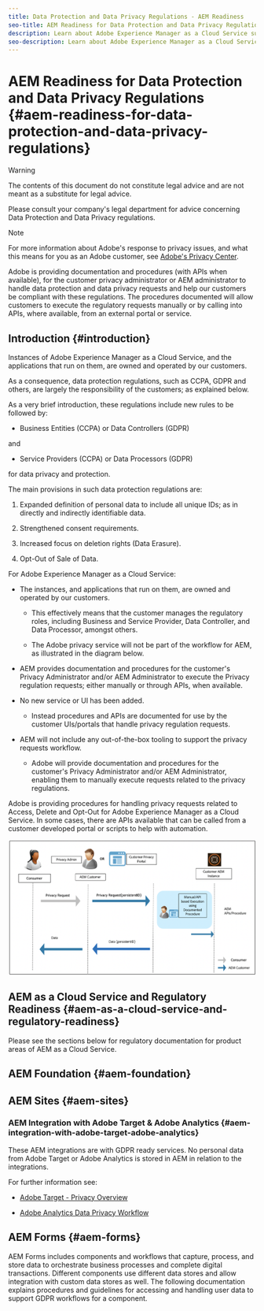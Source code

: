 ```yaml
---
title: Data Protection and Data Privacy Regulations - AEM Readiness
seo-title: AEM Readiness for Data Protection and Data Privacy Regulations - GDPR, CCPA
description: Learn about Adobe Experience Manager as a Cloud Service support for the various Data Protection and Data Privacy Regulations; including the EU General Data Protection Regulation (GDPR), the California Consumer Privacy Act and how to comply when implementing a new AEM as a Cloud Service project. 
seo-description: Learn about Adobe Experience Manager as a Cloud Service support for the various Data Protection and Data Privacy Regulations; including the EU General Data Protection Regulation (GDPR), the California Consumer Privacy Act and how to comply when implementing a new AEM as a Cloud Service project. 
---
```


# AEM Readiness for Data Protection and Data Privacy Regulations {#aem-readiness-for-data-protection-and-data-privacy-regulations}

>[!WARNING]
>
>The contents of this document do not constitute legal advice and are not meant as a substitute for legal advice. 
>
>Please consult your company's legal department for advice concerning Data Protection and Data Privacy regulations. 

>[!NOTE]
>
>For more information about Adobe's response to privacy issues, and what this means for you as an Adobe customer, see [Adobe's Privacy Center](https://www.adobe.com/privacy.html). 

Adobe is providing documentation and procedures (with APIs when available), for the customer privacy administrator or AEM administrator to handle data protection and data privacy requests and help our customers be compliant with these regulations. The procedures documented will allow customers to execute the regulatory requests manually or by calling into APIs, where available, from an external portal or service. 

## Introduction {#introduction}

Instances of Adobe Experience Manager as a Cloud Service, and the applications that run on them, are owned and operated by our customers.

As a consequence, data protection regulations, such as CCPA, GDPR and others, are largely the responsibility of the customers; as explained below.

As a very brief introduction, these regulations include new rules to be followed by:

* Business Entities (CCPA) or Data Controllers (GDPR) 

and 

* Service Providers (CCPA) or Data Processors (GDPR) 

for data privacy and protection.

The main provisions in such data protection regulations are:

1. Expanded definition of personal data to include all unique IDs; as in directly and indirectly identifiable data.

2. Strengthened consent requirements.

3. Increased focus on deletion rights (Data Erasure).

4. Opt-Out of Sale of Data.

For Adobe Experience Manager as a Cloud Service:

* The instances, and applications that run on them, are owned and operated by our customers. 

  * This effectively means that the customer manages the regulatory roles, including Business and Service Provider, Data Controller, and Data Processor, amongst others. 

  * The Adobe privacy service will not be part of the workflow for AEM, as illustrated in the diagram below. 

* AEM provides documentation and procedures for the customer's Privacy Administrator and/or AEM Administrator to execute the Privacy regulation requests; either manually or through APIs, when available.

* No new service or UI has been added.

  * Instead procedures and APIs are documented for use by the customer UIs/portals that handle privacy regulation requests.

* AEM will not include any out-of-the-box tooling to support the privacy requests workflow. 

  * Adobe will provide documentation and procedures for the customer's Privacy Administrator and/or AEM Administrator, enabling them to manually execute requests related to the privacy regulations.

Adobe is providing procedures for handling privacy requests related to Access, Delete and Opt-Out for Adobe Experience Manager as a Cloud Service. In some cases, there are APIs available that can be called from a customer developed portal or scripts to help with automation.

![Data Protection and Privacy](assets/data-protection-and-privacy-01.png)

<!--
## General Data Protection Regulation {#general-data-protection-regulation}

The European Union's General Data Protection Regulation on data privacy rights took effect as of May 2018:

"*The EU General Data Protection Regulation (GDPR) replaces the Data Protection Directive 95/46/EC and was designed to harmonize data privacy laws across Europe, to protect and empower all EU citizens data privacy and to reshape the way organizations across the region approach data privacy.*"

The regulation applies to any company doing business with individuals in the EU.

Adobe recognizes that this presents an opportunity for companies to strengthen their brand loyalty by focusing on consumer privacy while delivering amazing experiences.

For further information see the [GDPR page at the Adobe Privacy Center](https://www.adobe.com/privacy/general-data-protection-regulation.html).

Adobe Experience Manager (AEM) as a Cloud Service must be considered as part of a company's GDPR compliance efforts. These considerations can be broken down by module.

### AEM as a Cloud Service and GDPR - Brief Introduction {#aem-as-a-cloud-service-and-gdpr-brief-introduction}

The following diagram illustrates what a GDPR request workflow might look like:

![gdpr-01](assets/gdpr-01.png)

## California Consumer Privacy Act {#california-consumer-privacy-act}

The California Consumer Privacy Act (CCPA) is a regulation that:

* is concerned with data privacy rights and consumer protection,
* was passed by the US state of California in 2018,
* comes/came into effect in January 2020.

The CCPA includes new rules to be followed by Business Entities and Service Providers for data privacy and protection.

| CCPA | GDPR |
|---|---|
| Business Entities | Data Controllers |
| Service Providers | Data Processors |
| Digital Marketing Services and Products | Processors |

CCPA ensures:

1. Expanded definition of personal data to include all unique IDs (directly and indirectly identifiable data).
2. Strengthened consent requirements.
3. Increased focus on deletion rights (Data Erasure).
4. Opt-Out of Sale of Data.

### AEM as a Cloud Service and CCPA - Brief Introduction {#aem-as-a-cloud-service-and-ccpa-brief-introduction}

The following diagram illustrates what a CCPA request workflow might look like:

![ccpa-01](assets/ccpa-01.png)

-->

## AEM as a Cloud Service and Regulatory Readiness {#aem-as-a-cloud-service-and-regulatory-readiness}

Please see the sections below for regulatory documentation for product areas of AEM as a Cloud Service.

## AEM Foundation {#aem-foundation}

<!--
See [Handling GDPR Requests for the AEM Foundation](/help/sites-administering/handling-gdpr-requests-for-aem-platform.md).
-->

<!--
## AEM Opting Into Aggregate Usage Statistics Collection {#aem-opting-into-aggregate-usage-statistics-collection}

See [Aggregated Usage Statistics Collection](/help/sites-deploying/opt-in-aggregated-usage-statistics.md).
-->

## AEM Sites {#aem-sites}

<!--
See [AEM Sites - GDPR Readiness.](/help/sites-administering/gdpr-compliance-sites.md)
-->

<!--
## AEM Commerce {#aem-commerce}

[See AEM Commerce - GDPR Readiness](/help/sites-administering/gdpr-compliance-commerce.md).
-->

<!--
## AEM Mobile {#aem-mobile}

See [AEM Mobile - GDPR Readiness](/help/mobile/aem-mobile-gdpr-compliance.md).
-->

### AEM Integration with Adobe Target & Adobe Analytics {#aem-integration-with-adobe-target-adobe-analytics}

These AEM integrations are with GDPR ready services. No personal data from Adobe Target or Adobe Analytics is stored in AEM in relation to the integrations.

For further information see:

* [Adobe Target - Privacy Overview](https://docs.adobe.com/content/help/en/target/using/implement-target/before-implement/privacy/privacy.html)  

* [Adobe Analytics Data Privacy Workflow](https://docs.adobe.com/content/help/en/analytics/admin/data-governance/an-gdpr-workflow.html)

<!--
## AEM Communities {#aem-communities}

AEM Communities bestows upon the data subjects right to their data portability, right to access, and right to be forgotten by means of [out-of-the-box APIs](https://chl-author.corp.adobe.com/content/help/en/experience-manager/6-4/communities/using/user-ugc-management-service.html). These APIs enable bulk deletion and bulk export of user generated content, and disabling user accounts identified through their authorizable IDs. However, permanent deletion of user account is realizable through deletion of user node in CRXDE Lite, which addresses the need of easy Opt-out from the system.

Additionally, AEM Communities offers privacy by design owing to its Bulk Moderation console, which allows privileged members to find and delete the contributions and details of the users. The Members management console enables limiting to the point of banning a contributor. Moreover, it authorizes the data subjects to delete the contributions authored by them.
-->

## AEM Forms {#aem-forms}


AEM Forms includes components and workflows that capture, process, and store data to orchestrate business processes and complete digital transactions. Different components use different data stores and allow integration with custom data stores as well. The following documentation explains procedures and guidelines for accessing and handling user data to support GDPR workflows for a component.

<!--
* [Forms Portal](/help/forms/using/forms-portal-handling-user-data.md)
* [Correspondence Management](/help/forms/using/correspondence-management-handling-user-data.md)
* [Integration with Adobe Sign](/help/forms/using/integration-adobe-sign-handling-user-data.md)
* [Forms-centric workflows on OSGi](/help/forms/using/forms-workflow-osgi-handling-user-data.md)
* [Forms JEE workflows](/help/forms/using/forms-workflow-jee-handling-user-data.md) (AEM Forms JEE only)
* [Document Security](/help/forms/using/document-security-handling-user-data.md) (AEM Forms JEE only)
* [User Management](/help/forms/using/user-management-handling-user-data.md) (AEM Forms JEE only)
-->
